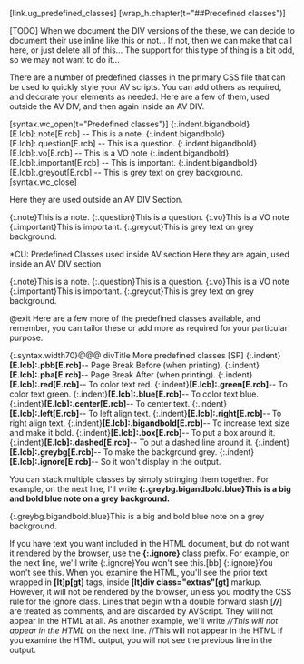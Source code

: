 [link.ug_predefined_classes]
[wrap_h.chapter(t="##Predefined classes")]

[TODO] When we document the DIV versions of the these, we can decide to document their use inline like this or not... If not, then we can make that call here, or just delete all of this... The support for this type of thing is a bit odd, so we may not want to do it...

There are a number of predefined classes in the primary CSS file that can be used to quickly style your AV scripts. You can add others as required, and decorate your elements as needed. Here are a few of them, used outside the AV DIV, and then again inside an AV DIV.

[syntax.wc_open(t="Predefined classes")]
    {:.indent.bigandbold}[E.lcb]:.note[E.rcb] -- This is a note.
    {:.indent.bigandbold}[E.lcb]:.question[E.rcb] -- This is a question.
    {:.indent.bigandbold}[E.lcb]:.vo[E.rcb] -- This is a VO note
    {:.indent.bigandbold}[E.lcb]:.important[E.rcb] -- This is important.
    {:.indent.bigandbold}[E.lcb]:.greyout[E.rcb] -- This is grey text on grey background.
[syntax.wc_close]

Here they are used outside an AV DIV Section.

{:.note}This is a note.
{:.question}This is a question.
{:.vo}This is a VO note
{:.important}This is important.
{:.greyout}This is grey text on grey background.

*CU: Predefined Classes used inside AV section
Here they are again, used inside an AV DIV section

{:.note}This is a note.
{:.question}This is a question.
{:.vo}This is a VO note
{:.important}This is important.
{:.greyout}This is grey text on grey background.

@exit
Here are a few more of the predefined classes available, and remember, you can tailor these or add more as required for your particular purpose.

{:.syntax.width70}@@@ divTitle More predefined classes
    [SP]
    {:.indent}**[E.lcb]:.pbb[E.rcb]**-- Page Break Before (when printing).
    {:.indent}**[E.lcb]:.pba[E.rcb]**-- Page Break After (when printing).
    {:.indent}**[E.lcb]:.red[E.rcb]**-- To color text red.
    {:.indent}**[E.lcb]:.green[E.rcb]**-- To color text green.
    {:.indent}**[E.lcb]:.blue[E.rcb]**-- To color text blue.
    {:.indent}**[E.lcb]:.center[E.rcb]**-- To center text.
    {:.indent}**[E.lcb]:.left[E.rcb]**-- To left align text.
    {:.indent}**[E.lcb]:.right[E.rcb]**-- To right align text.
    {:.indent}**[E.lcb]:.bigandbold[E.rcb]**-- To increase text size and make it bold.
    {:.indent}**[E.lcb]:.box[E.rcb]**-- To put a box around it.
    {:.indent}**[E.lcb]:.dashed[E.rcb]**-- To put a dashed line around it.
    {:.indent}**[E.lcb]:.greybg[E.rcb]**-- To make the background grey.
    {:.indent}**[E.lcb]:.ignore[E.rcb]**-- So it won't display in the output.

You can stack multiple classes by simply stringing them together. For example, on the next line, I'll write **{:.greybg.bigandbold.blue}This is a big and bold blue note on a grey background.**

{:.greybg.bigandbold.blue}This is a big and bold blue note on a grey background.

If you have text you want included in the HTML document, but do not want it rendered by the browser, use the **{:.ignore}** class prefix. For example, on the next line, we'll write {:.ignore}You won't see this.[bb]
{:.ignore}You won't see this.
When you examine the HTML, you'll see the prior text wrapped in **[lt]p[gt]** tags, inside **[lt]div class="extras"[gt]** markup. However, it will not be rendered by the browser, unless you modify the CSS rule for the ignore class.
Lines that begin with a double forward slash [***//***] are treated as comments, and are discarded by AVScript. They will not appear in the HTML at all. As another example, we'll write *//This will not appear in the HTML* on the next line.
//This will not appear in the HTML
If you examine the HTML output, you will not see the previous line in the output.

